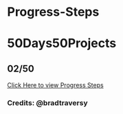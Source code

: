 # Progress-Steps

# 50Days50Projects

## 02/50

<a href="https://progress-steps-0.netlify.app/" target="_blank">Click Here to view Progress Steps</a>

### Credits: @bradtraversy
